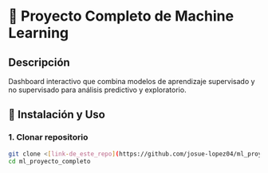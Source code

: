 # 🤖 Proyecto Completo de Machine Learning

## Descripción
Dashboard interactivo que combina modelos de aprendizaje supervisado y no supervisado para análisis predictivo y exploratorio.

## 🚀 Instalación y Uso

### 1. Clonar repositorio
```bash
git clone <[link-de_este_repo](https://github.com/josue-lopez04/ml_proyecto.git)>
cd ml_proyecto_completo
